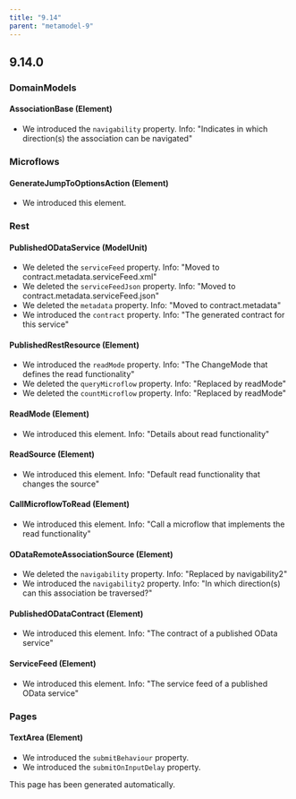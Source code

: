 ```yaml
---
title: "9.14"
parent: "metamodel-9"
---
```


## 9.14.0

### DomainModels

#### AssociationBase (Element)
* We introduced the `navigability` property. Info: "Indicates in which direction(s) the association can be navigated"

### Microflows

#### GenerateJumpToOptionsAction (Element)
* We introduced this element. 

### Rest

#### PublishedODataService (ModelUnit)
* We deleted the `serviceFeed` property. Info: "Moved to contract.metadata.serviceFeed.xml"
* We deleted the `serviceFeedJson` property. Info: "Moved to contract.metadata.serviceFeed.json"
* We deleted the `metadata` property. Info: "Moved to contract.metadata"
* We introduced the `contract` property. Info: "The generated contract for this service"

#### PublishedRestResource (Element)
* We introduced the `readMode` property. Info: "The ChangeMode that defines the read functionality"
* We deleted the `queryMicroflow` property. Info: "Replaced by readMode"
* We deleted the `countMicroflow` property. Info: "Replaced by readMode"

#### ReadMode (Element)
* We introduced this element. Info: "Details about read functionality"

#### ReadSource (Element)
* We introduced this element. Info: "Default read functionality that changes the source"

#### CallMicroflowToRead (Element)
* We introduced this element. Info: "Call a microflow that implements the read functionality"

#### ODataRemoteAssociationSource (Element)
* We deleted the `navigability` property. Info: "Replaced by navigability2"
* We introduced the `navigability2` property. Info: "In which direction(s) can this association be traversed?"

#### PublishedODataContract (Element)
* We introduced this element. Info: "The contract of a published OData service"

#### ServiceFeed (Element)
* We introduced this element. Info: "The service feed of a published OData service"

### Pages

#### TextArea (Element)
* We introduced the `submitBehaviour` property. 
* We introduced the `submitOnInputDelay` property. 

This page has been generated automatically.
